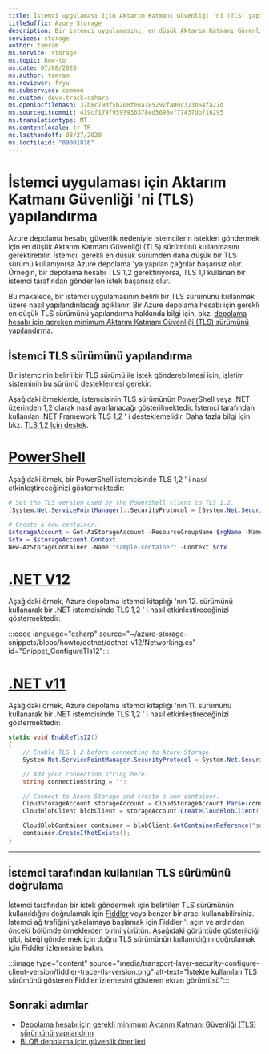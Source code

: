 ```yaml
---
title: İstemci uygulaması için Aktarım Katmanı Güvenliği 'ni (TLS) yapılandırma
titleSuffix: Azure Storage
description: Bir istemci uygulamasını, en düşük Aktarım Katmanı Güvenliği (TLS) sürümünü kullanarak Azure depolama ile iletişim kuracak şekilde yapılandırın.
services: storage
author: tamram
ms.service: storage
ms.topic: how-to
ms.date: 07/08/2020
ms.author: tamram
ms.reviewer: fryu
ms.subservice: common
ms.custom: devx-track-csharp
ms.openlocfilehash: 37b8c79df5b208feea185292fa09c323b64fa27d
ms.sourcegitcommit: 419cf179f9597936378ed5098ef77437dbf16295
ms.translationtype: MT
ms.contentlocale: tr-TR
ms.lasthandoff: 08/27/2020
ms.locfileid: "89001816"
---
```

# <a name="configure-transport-layer-security-tls-for-a-client-application"></a>İstemci uygulaması için Aktarım Katmanı Güvenliği 'ni (TLS) yapılandırma

Azure depolama hesabı, güvenlik nedeniyle istemcilerin istekleri göndermek için en düşük Aktarım Katmanı Güvenliği (TLS) sürümünü kullanmasını gerektirebilir. İstemci, gerekli en düşük sürümden daha düşük bir TLS sürümü kullanıyorsa Azure depolama 'ya yapılan çağrılar başarısız olur. Örneğin, bir depolama hesabı TLS 1,2 gerektiriyorsa, TLS 1,1 kullanan bir istemci tarafından gönderilen istek başarısız olur.

Bu makalede, bir istemci uygulamasının belirli bir TLS sürümünü kullanmak üzere nasıl yapılandırılacağı açıklanır. Bir Azure depolama hesabı için gerekli en düşük TLS sürümünü yapılandırma hakkında bilgi için, bkz. [depolama hesabı için gereken minimum Aktarım Katmanı Güvenliği (TLS) sürümünü yapılandırma](transport-layer-security-configure-minimum-version.md).

## <a name="configure-the-client-tls-version"></a>İstemci TLS sürümünü yapılandırma

Bir istemcinin belirli bir TLS sürümü ile istek gönderebilmesi için, işletim sisteminin bu sürümü desteklemesi gerekir.

Aşağıdaki örneklerde, istemcisinin TLS sürümünün PowerShell veya .NET üzerinden 1,2 olarak nasıl ayarlanacağı gösterilmektedir. İstemci tarafından kullanılan .NET Framework TLS 1,2 ' i desteklemelidir. Daha fazla bilgi için bkz. [TLS 1,2 Için destek](/dotnet/framework/network-programming/tls#support-for-tls-12).

# <a name="powershell"></a>[PowerShell](#tab/powershell)

Aşağıdaki örnek, bir PowerShell istemcisinde TLS 1,2 ' i nasıl etkinleştireceğinizi göstermektedir:

```powershell
# Set the TLS version used by the PowerShell client to TLS 1.2.
[System.Net.ServicePointManager]::SecurityProtocol = [System.Net.SecurityProtocolType]::Tls12;

# Create a new container.
$storageAccount = Get-AzStorageAccount -ResourceGroupName $rgName -Name $accountName
$ctx = $storageAccount.Context
New-AzStorageContainer -Name "sample-container" -Context $ctx
```

# <a name="net-v12"></a>[.NET V12](#tab/dotnet)

Aşağıdaki örnek, Azure depolama istemci kitaplığı 'nın 12. sürümünü kullanarak bir .NET istemcisinde TLS 1,2 ' i nasıl etkinleştireceğinizi göstermektedir:

:::code language="csharp" source="~/azure-storage-snippets/blobs/howto/dotnet/dotnet-v12/Networking.cs" id="Snippet_ConfigureTls12":::

# <a name="net-v11"></a>[.NET v11](#tab/dotnet11)

Aşağıdaki örnek, Azure depolama istemci kitaplığı 'nın 11. sürümünü kullanarak bir .NET istemcisinde TLS 1,2 ' i nasıl etkinleştireceğinizi göstermektedir:

```csharp
static void EnableTls12()
{
    // Enable TLS 1.2 before connecting to Azure Storage
    System.Net.ServicePointManager.SecurityProtocol = System.Net.SecurityProtocolType.Tls12;

    // Add your connection string here.
    string connectionString = "";

    // Connect to Azure Storage and create a new container.
    CloudStorageAccount storageAccount = CloudStorageAccount.Parse(connectionString);
    CloudBlobClient blobClient = storageAccount.CreateCloudBlobClient();

    CloudBlobContainer container = blobClient.GetContainerReference("sample-container");
    container.CreateIfNotExists();
}
```

---

## <a name="verify-the-tls-version-used-by-a-client"></a>İstemci tarafından kullanılan TLS sürümünü doğrulama

İstemci tarafından bir istek göndermek için belirtilen TLS sürümünün kullanıldığını doğrulamak için [Fiddler](https://www.telerik.com/fiddler) veya benzer bir aracı kullanabilirsiniz. İstemci ağ trafiğini yakalamaya başlamak için Fiddler 'ı açın ve ardından önceki bölümde örneklerden birini yürütün. Aşağıdaki görüntüde gösterildiği gibi, isteği göndermek için doğru TLS sürümünün kullanıldığını doğrulamak için Fiddler izlemesine bakın.

:::image type="content" source="media/transport-layer-security-configure-client-version/fiddler-trace-tls-version.png" alt-text="İstekte kullanılan TLS sürümünü gösteren Fiddler izlemesini gösteren ekran görüntüsü":::

## <a name="next-steps"></a>Sonraki adımlar

- [Depolama hesabı için gerekli minimum Aktarım Katmanı Güvenliği (TLS) sürümünü yapılandırın](transport-layer-security-configure-minimum-version.md)
- [BLOB depolama için güvenlik önerileri](../blobs/security-recommendations.md)
